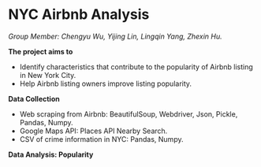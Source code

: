 # NYC Airbnb Analysis
*Group Member: Chengyu Wu, Yijing Lin, Lingqin Yang, Zhexin Hu.*

**The project aims to** 
* Identify characteristics that contribute to the popularity of Airbnb listing in New York City.
* Help Airbnb listing owners improve listing popularity.

**Data Collection**
* Web scraping from Airbnb: BeautifulSoup, Webdriver, Json, Pickle, Pandas, Numpy.
* Google Maps API: Places API Nearby Search.
* CSV of crime information in NYC: Pandas, Numpy.

**Data Analysis: Popularity**




